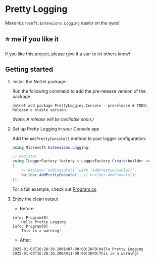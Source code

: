 # Pretty Logging

Make `Microsoft.Extensions.Logging` easier on the eyes!

## ⭐ me if you like it

If you like this project, please give it a star to let others know!

## Getting started

1. Install the NuGet package:

    Run the following command to add the pre-release version of the package:

    ```shell
    dotnet add package PrettyLogging.Console --prerelease # TODO: Release a stable version.
    ```

    _(Note: A release will be available soon.)_

1. Set up Pretty Logging in your Console app

    Add the `AddPrettyConsole()` method to your logger configuration:

    ```csharp
    using Microsoft.Extensions.Logging;

    // Register
    using ILoggerFactory factory = LoggerFactory.Create(builder =>
    {
        // Replace `AddConsole()` with `AddPrettyConsole()`.
        builder.AddPrettyConsole(); // builder.AddConsole();
    });
    ```

    For a full example, check out [Program.cs](examples/UsePrettyLogging.Console/Program.cs).

1. Enjoy the clean output

    * Before:

    ```log
    info: Program[0]
        Hello Pretty Logging
    info: Program[0]
        This is a warning!
    ```

    * After:

    ```log
    2025-01-03T16:28:30.2001407-08:00|INFO|Hello Pretty Logging
    2025-01-03T16:28:30.2064911-08:00|INFO|This is a warning!
    ```
